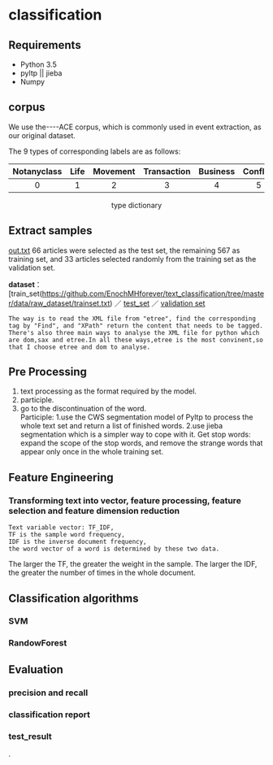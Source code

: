 # classification
## Requirements

- Python 3.5
- pyltp || jieba
- Numpy

## corpus
  We use the----ACE corpus, which is commonly used in event extraction, as our original dataset.

The 9 types of corresponding labels are as follows:

|Notanyclass|	Life|Movement|Transaction|Business|Conflict|Contact	|Personnel|Justice|
|:-:|:-:|:-:|:-:|:-:|:-:|:-:|:-:|:-:|
|0|1|2|3|4|5|6|7|8|
<p align="center">type dictionary</p>

## Extract samples
[out.txt](:storage\3cb00c28-f19b-4703-bfdb-baa843b33176\ec4b2bcc.txt) 
   66 articles were selected as the test set, the remaining 567 as training set, and 33 articles selected randomly from the training set as the validation set.
   
   **dataset**：
   [train_set(https://github.com/EnochMHforever/text_classification/tree/master/data/raw_dataset/trainset.txt) ／
   [test_set](https://github.com/EnochMHforever/text_classification/tree/master/data/raw_dataset/testset.txt) ／
   [validation set](https://github.com/EnochMHforever/text_classification/tree/master/data/raw_dataset/valid.txt)
   
    The way is to read the XML file from "etree", find the corresponding tag by "Find", and "XPath" return the content that needs to be tagged.
	There's also three main ways to analyse the XML file for python which are dom,sax and etree.In all these ways,etree is the most convinent,so that I choose etree and dom to analyse.
	
## Pre Processing
  1. text processing as the format required by the model. <br>
  2. participle. <br>
  3. go to the discontinuation of the word.<br>
Participle: 
1.use the CWS segmentation model of Pyltp to process the whole text set and return a list of finished words.
2.use jieba segmentation which is a simpler way to cope with it.
Get stop words: expand the scope of the stop words, and remove the strange words that appear only once in the whole training set.
<!-- code：[c.py](:storage\7baa3ef0-d75e-4c64-bedc-f451dda79824\43150200.py)
 预处理的结果：[build_set.txt](:storage\3cb00c28-f19b-4703-bfdb-baa843b33176\cad4251d.txt) -->

## Feature Engineering
### Transforming text into vector, feature processing, feature selection and feature dimension reduction
	Text variable vector: TF_IDF, 
	TF is the sample word frequency, 
	IDF is the inverse document frequency, 
	the word vector of a word is determined by these two data.

The larger the TF, the greater the weight in the sample. The larger the IDF, the greater the number of times in the whole document.



## Classification algorithms
### SVM
### RandowForest

## Evaluation
### precision and recall
### classification report
### test_result
.